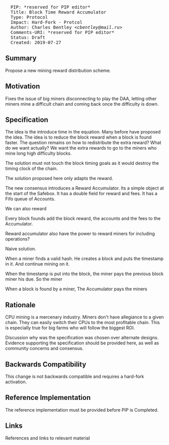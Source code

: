 <pre>
  PIP: *reserved for PIP editor*
  Title: Block Time Reward Accumulator
  Type: Protocol
  Impact: Hard-Fork - Protcol
  Author: Charles Bentley <i>&lt;cbentley@mail.ru&gt;</i>
  Comments-URI: *reserved for PIP editor*
  Status: Draft
  Created: 2019-07-27
</pre>

## Summary

Propose a new mining reward distribution scheme.
 
## Motivation

Fixes the issue of big miners disconnecting to play the DAA, letting other miners mine a difficult chain
and coming back once the difficulty is down.

## Specification

The idea is the introduce time in the equation. Many before have proposed the idea. The idea is to reduce
the block reward when a block is found faster.
The question remains on how to redistribute the extra reward?
What do we want actually? We want the extra rewards to go to the miners who mine long high difficulty blocks.

The solution must not touch the block timing goals as it would destroy the timing clock of the chain.

The solution proposed here only adapts the reward.

The new consensus introduces a Reward Accumulator. Its a simple object at the start of the Safebox.
It has a double field for reward and fees.
It has a Fifo queue of Accounts.

We can also reward 

Every block founds add the block reward, the accounts and the fees to the Accumulator.

Reward accumulator also have the power to reward miners for including operations?

Naive solution. 

When a miner finds a valid hash. He creates a block and puts the timestamp in it. And continue mining on it.


When the timestamp is put into the block, the miner pays the previous block miner his due.
So the miner 

When a block is found by a miner, The Accumulator pays the miners

 
## Rationale

CPU mining is a mercenary industry. Miners don't have allegiance to a given chain. They can easily switch their CPUs to the most profitable chain. This is especially true for big farms who will follow the biggest ROI.


Discussion why was the specification was chosen over alternate designs. Evidence supporting the specification should be provided here, as well as community concerns and consensus.

## Backwards Compatibility

This change is not backwards compatible and requires a hard-fork activation.
 
## Reference Implementation

The reference implementation must be provided before PIP is Completed.
 
## Links

References and links to relevant material